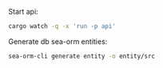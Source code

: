 Start api:

```bash
cargo watch -q -x 'run -p api'
```

Generate db sea-orm entities:

```bash
sea-orm-cli generate entity -o entity/src
```
